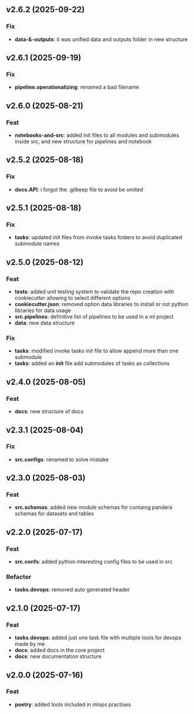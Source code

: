 ## v2.6.2 (2025-09-22)

### Fix

- **data-&-outputs**: it was unified data and outputs folder in new structure

## v2.6.1 (2025-09-19)

### Fix

- **pipeline.operationalizing**: renamed a bad filename

## v2.6.0 (2025-08-21)

### Feat

- **notebooks-and-src**: added init files to all modules and submodules inside src, and new structure for pipelines and notebook

## v2.5.2 (2025-08-18)

### Fix

- **docs.API**: i forgot the .gitkeep file to avoid be omited

## v2.5.1 (2025-08-18)

### Fix

- **tasks**: updated init files from invoke tasks folders to avoid duplicated submodule names

## v2.5.0 (2025-08-12)

### Feat

- **tests**: added unit testing system to validate the repo creation with cookiecutter allowing to select different options
- **cookiecutter.json**: removed option data libraries to install or not python libraries for data usage
- **src.pipelines**: definitive list of pipelines to be used in a ml project
- **data**: new data structure

### Fix

- **tasks**: modified invoke tasks init file to allow append more than one submodule
- **tasks**: added an __init__ file add submodules of tasks as collections

## v2.4.0 (2025-08-05)

### Feat

- **docs**: new structure of docs

## v2.3.1 (2025-08-04)

### Fix

- **src.configs**: renamed to solve mistake

## v2.3.0 (2025-08-03)

### Feat

- **src.schemas**: added new module schemas for containg pandera schemas for datasets and tables

## v2.2.0 (2025-07-17)

### Feat

- **src.confs**: added python interesting config files to be used in src

### Refactor

- **tasks.devops**: removed auto generated header

## v2.1.0 (2025-07-17)

### Feat

- **tasks.devops**: added just one task file with multiple tools for devops made by me
- **docs**: added docs in the core project
- **docs**: new documentation structure

## v2.0.0 (2025-07-16)

### Feat

- **poetry**: added tools included in mlops practises
